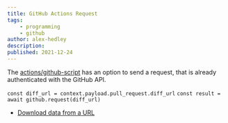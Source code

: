 ```yaml
---
title: GitHub Actions Request
tags:
    - programming
    - github
author: alex-hedley
description: 
published: 2021-12-24
---
```


The [actions/github-script](https://github.com/actions/github-script) has an option to send a request, that is already authenticated with the GitHub API.

`const diff_url = context.payload.pull_request.diff_url`
`const result = await github.request(diff_url)`

- [Download data from a URL](https://github.com/actions/github-script#download-data-from-a-url)

